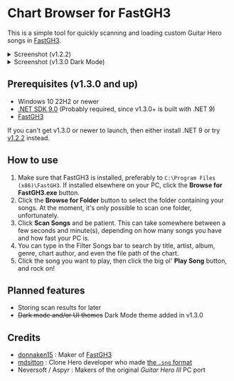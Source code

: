 # Chart Browser for FastGH3
This is a simple tool for quickly scanning and loading custom Guitar Hero songs in [FastGH3](https://github.com/donnaken15/FastGH3).
<details>
<summary>Screenshot (v1.2.2)</summary>
  
  ![image](https://github.com/user-attachments/assets/1c315181-e215-474d-89bd-30ce71d0a976)

</details>
<details>
  <summary>Screenshot (v1.3.0 Dark Mode)</summary>

  ![image](https://github.com/user-attachments/assets/b3d40558-fe18-4b5c-a2ee-99bfa56a8a1f)

</details>

## Prerequisites (v1.3.0 and up)
- Windows 10 22H2 or newer
- [.NET SDK 9.0](https://dotnet.microsoft.com/en-us/download/dotnet/9.0) (Probably required, since v1.3.0+ is built with .NET 9)
- [FastGH3](https://github.com/donnaken15/FastGH3)

If you can't get v1.3.0 or newer to launch, then either install .NET 9 or try [v1.2.2](https://github.com/YoShibyl/FGH3ChartBrowser/releases/tag/v1.2.2) instead.

## How to use

1) Make sure that FastGH3 is installed, preferably to `C:\Program Files (x86)\FastGH3`.  If installed elsewhere on your PC, click the **Browse for FastGH3.exe** button.
2) Click the **Browse for Folder** button to select the folder containing your songs.  At the moment, it's only possible to scan one folder, unfortunately.
3) Click **Scan Songs** and be patient.  This can take somewhere between a few seconds and minute(s), depending on how many songs you have and how fast your PC is.
4) You can type in the Filter Songs bar to search by title, artist, album, genre, chart author, and even the file path of the chart.
5) Click the song you want to play, then click the big ol' **Play Song** button, and rock on!

## Planned features
- Storing scan results for later
- ~~Dark mode and/or UI themes~~ Dark Mode theme added in v1.3.0

## Credits
- [donnaken15](https://github.com/donnaken15) : Maker of [FastGH3](https://github.com/donnaken15/FastGH3)
- [mdsitton](https://github.com/mdsitton) : Clone Hero developer who made [the `.sng` format](https://github.com/mdsitton/SngFileFormat)
- Neversoft / Aspyr : Makers of the original *Guitar Hero III* PC port

